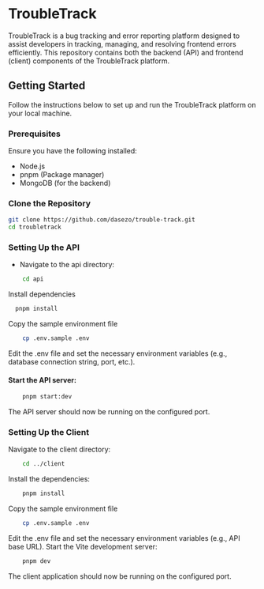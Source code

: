 # TroubleTrack

TroubleTrack is a bug tracking and error reporting platform designed to assist developers in tracking, managing, and resolving frontend errors efficiently. This repository contains both the backend (API) and frontend (client) components of the TroubleTrack platform.

## Getting Started

Follow the instructions below to set up and run the TroubleTrack platform on your local machine.

### Prerequisites

Ensure you have the following installed:

- Node.js
- pnpm (Package manager)
- MongoDB (for the backend)

### Clone the Repository

```bash
git clone https://github.com/dasezo/trouble-track.git
cd troubletrack
```

### Setting Up the API

- Navigate to the api directory:

```bash
    cd api
```

Install dependencies

```bash
  pnpm install
```

Copy the sample environment file

```bash
    cp .env.sample .env
```

Edit the .env file and set the necessary environment variables (e.g., database connection string, port, etc.).

#### Start the API server:

```bash
    pnpm start:dev
```

The API server should now be running on the configured port.

### Setting Up the Client

Navigate to the client directory:

```bash
    cd ../client
```

Install the dependencies:

```bash
    pnpm install
```

Copy the sample environment file

```bash
    cp .env.sample .env
```

Edit the .env file and set the necessary environment variables (e.g., API base URL).
Start the Vite development server:

```bash
    pnpm dev
```

The client application should now be running on the configured port.
